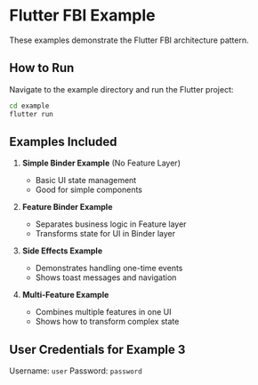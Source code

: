 # Flutter FBI Example

These examples demonstrate the Flutter FBI architecture pattern.

## How to Run

Navigate to the example directory and run the Flutter project:

```bash
cd example
flutter run
```

## Examples Included

1. **Simple Binder Example** (No Feature Layer)
   - Basic UI state management
   - Good for simple components

2. **Feature Binder Example**
   - Separates business logic in Feature layer
   - Transforms state for UI in Binder layer

3. **Side Effects Example**
   - Demonstrates handling one-time events
   - Shows toast messages and navigation

4. **Multi-Feature Example**
   - Combines multiple features in one UI
   - Shows how to transform complex state

## User Credentials for Example 3

Username: `user`
Password: `password`
